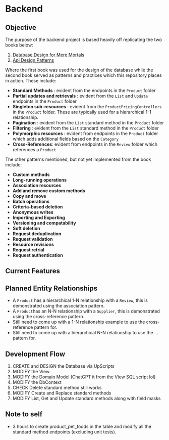 # Backend

## Objective

The purpose of the backend project is based heavily off replicating the two books below:

1. [Database Design for Mere Mortals](https://www.oreilly.com/library/view/database-design-for/9780133122282/)
2. [Api Design Patterns](https://www.manning.com/books/api-design-patterns?a_aid=elevysi)

Where the first book was used for the design of the database while the second book served as patterns and practices
which this repository places in action. These include:

- **Standard Methods** : evident from the endpoints in the `Product` folder
- **Partial updates and retrievals** : evident from the `List` and `Update` endpoints in the `Product` folder
- **Singleton sub-resources** : evident from the `ProductPricingControllers` in the `Product` folder. These are
  typically used for a hierarchical 1-1 relationship.
- **Pagination** : evident from the `List` standard method in the `Product` folder
- **Filtering** : evident from the `List` standard method in the `Product` folder
- **Polymorphic resources** : evident from endpoints in the `Product` folder which adds additional fields based on the
  `Category`
- **Cross-References**: evident from endpoints in the `Review` folder which references a `Product`

The other patterns mentioned, but not yet implemented from the book include:

- **Custom methods**
- **Long-running operations**
- **Association resources**
- **Add and remove custom methods**
- **Copy and move**
- **Batch operations**
- **Criteria-based deletion**
- **Anonymous writes**
- **Importing and Exporting**
- **Versioning and compatability**
- **Soft deletion**
- **Request deduplication**
- **Request validation**
- **Resource revisions**
- **Request retrial**
- **Request authentication**

## Current Features

## Planned Entity Relationships

- A `Product` has a hierarchical 1-N relationship with a `Review`, this is demonstrated using the association pattern.
- A `Product`has an N-N relationship with a `Supplier`, this is demonstrated using the cross-reference pattern.
- Still need to come up with a 1-N relationship example to use the cross-reference pattern for.
- Still need to come up with a hierarchical N-N relationship to use the ... pattern for.

## Development Flow

1. CREATE and DESIGN the Database via UpScripts
2. MODIFY the View
3. MODIFY the Domain Model (ChatGPT it from the View SQL script lol)
4. MODIFY the DbContext
5. CHECK Delete standard method still works
6. MODIFY Create and Replace standard methods
7. MODIFY List, Get and Update standard methods along with field masks

## Note to self

- 3 hours to create product_pet_foods in the table and modify all the standard method endpoints (excluding unit tests).
